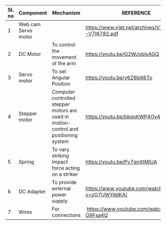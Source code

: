 
SL no | Component | Mechanism | REFERENCE|         |
|-- | -- | -- | --|----|
|1 | Web cam Servo motor |  | https://www.irjet.net/archives/V7/i6/IRJET-V7I6782.pdf|![07    01](https://user-images.githubusercontent.com/130656643/236180264-5e2ecf7b-2beb-465c-95df-907470b22824.jpg)|
2 | DC Motor | To control the movement of the arm | https://youtu.be/G2WJvblxAGQ|![07     02](https://user-images.githubusercontent.com/130656643/236180561-13bcb2b0-4afe-4256-86f4-5088e54a5ad1.jpg)|
3 | Servo motor | To set Angular Position | https://youtu.be/y6Z6bilI6To|![07   03](https://user-images.githubusercontent.com/130656643/236180346-4d0848e6-fcfb-4e8d-b2f1-5a1440bfa198.jpg)|
4 | Stepper motor | Computer controlled stepper motors are used in motion-control and positioning system | https://youtu.be/bkqoKWP4Oy4
5 | Spring | To vary striking impact force acting on a striker | https://youtu.be/Py7qnXtMIUA
6 | DC Adapter | To provide external power supply | https://www.youtube.com/watch?v=zO7UWYddKAI 
7 | Wires | For connections |  https://www.youtube.com/watch?v=uHD-O9Fsa4Q





